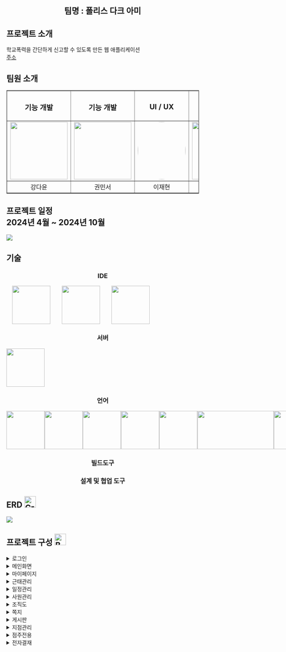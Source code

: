 <div align="center">
<h2>팀명 : 폴리스 다크 아미 </h2>
</div>

## 프로젝트 소개

학교폭력을 간단하게 신고할 수 있도록 만든 웹 애플리케이션 <br>
<a href="http://teacherdev09.kro.kr:9999/creativeschool">주소</a>


##  팀원 소개

<table border="1" style="border-collspace: collspace; margin: 0 auto; text-align: center;">
  <tr>
    <td><h3 style="text-align: center;">기능 개발</h3></td>
    <td><h3 style="text-align: center;">기능 개발</h3></td>
    <td><h3 style="text-align: center;">UI / UX</h3></td>
    <td><h3 style="text-align: center;">화면구현</h3></td>
    <td><h3 style="text-align: center;">기능 개발</h3></td>
  </tr>
  <tr>
    <td><img src="https://private-user-images.githubusercontent.com/148295633/305689724-5abe4eed-4059-4785-b9ca-634a615b0c4d.png?jwt=eyJhbGciOiJIUzI1NiIsInR5cCI6IkpXVCJ9.eyJpc3MiOiJnaXRodWIuY29tIiwiYXVkIjoicmF3LmdpdGh1YnVzZXJjb250ZW50LmNvbSIsImtleSI6ImtleTUiLCJleHAiOjE3MzQ3ODA4NjAsIm5iZiI6MTczNDc4MDU2MCwicGF0aCI6Ii8xNDgyOTU2MzMvMzA1Njg5NzI0LTVhYmU0ZWVkLTQwNTktNDc4NS1iOWNhLTYzNGE2MTViMGM0ZC5wbmc_WC1BbXotQWxnb3JpdGhtPUFXUzQtSE1BQy1TSEEyNTYmWC1BbXotQ3JlZGVudGlhbD1BS0lBVkNPRFlMU0E1M1BRSzRaQSUyRjIwMjQxMjIxJTJGdXMtZWFzdC0xJTJGczMlMkZhd3M0X3JlcXVlc3QmWC1BbXotRGF0ZT0yMDI0MTIyMVQxMTI5MjBaJlgtQW16LUV4cGlyZXM9MzAwJlgtQW16LVNpZ25hdHVyZT1iYTJmMDdkNmZjY2M1ZTU1MTIxZDVhOTZjMDFkODllZmJlMzY3NGViN2MxNTA5ZmVmNDVmMDQyOTc2OWQ5YTU2JlgtQW16LVNpZ25lZEhlYWRlcnM9aG9zdCJ9.lj1uHFRZwcRS8fR1_ZlfzLf4jvSlQge9AadgM15an7I" width="150" height="150"></td>
    <td><img src="https://dayoon07.github.io/static-page-test/img/mantoman.png" width="150" height="150"></td>
    <td><img src="https://dayoon07.github.io/static-page-test/img/jeh.png" style="border-radius: 100%;" width="125" height="150"></td>
    <td><img src="https://private-user-images.githubusercontent.com/148295633/305689714-bc69cf01-6cd1-4649-8e43-7a0fd9fe7c7d.png?jwt=eyJhbGciOiJIUzI1NiIsInR5cCI6IkpXVCJ9.eyJpc3MiOiJnaXRodWIuY29tIiwiYXVkIjoicmF3LmdpdGh1YnVzZXJjb250ZW50LmNvbSIsImtleSI6ImtleTUiLCJleHAiOjE3MzQ3Nzk4MzQsIm5iZiI6MTczNDc3OTUzNCwicGF0aCI6Ii8xNDgyOTU2MzMvMzA1Njg5NzE0LWJjNjljZjAxLTZjZDEtNDY0OS04ZTQzLTdhMGZkOWZlN2M3ZC5wbmc_WC1BbXotQWxnb3JpdGhtPUFXUzQtSE1BQy1TSEEyNTYmWC1BbXotQ3JlZGVudGlhbD1BS0lBVkNPRFlMU0E1M1BRSzRaQSUyRjIwMjQxMjIxJTJGdXMtZWFzdC0xJTJGczMlMkZhd3M0X3JlcXVlc3QmWC1BbXotRGF0ZT0yMDI0MTIyMVQxMTEyMTRaJlgtQW16LUV4cGlyZXM9MzAwJlgtQW16LVNpZ25hdHVyZT1mZGFmYzRjNzlmNTYwZTRjM2Q2ZTg4ZmM4YmY0OWE1ZDUyMmVkNmJmNjc1NTBiODA2ZWQ2NmZlMjdlMDgzN2JiJlgtQW16LVNpZ25lZEhlYWRlcnM9aG9zdCJ9.WP2_MFSHwW9F4AgQdHVJu_l5Neld1_Z_UybtueZlTjg" width="150" height="150"></td>
    <td><img src="https://private-user-images.githubusercontent.com/148295633/305689727-57f1c575-7ca3-4413-812a-9d0395ac68ce.png?jwt=eyJhbGciOiJIUzI1NiIsInR5cCI6IkpXVCJ9.eyJpc3MiOiJnaXRodWIuY29tIiwiYXVkIjoicmF3LmdpdGh1YnVzZXJjb250ZW50LmNvbSIsImtleSI6ImtleTUiLCJleHAiOjE3MzQ3ODA3NTYsIm5iZiI6MTczNDc4MDQ1NiwicGF0aCI6Ii8xNDgyOTU2MzMvMzA1Njg5NzI3LTU3ZjFjNTc1LTdjYTMtNDQxMy04MTJhLTlkMDM5NWFjNjhjZS5wbmc_WC1BbXotQWxnb3JpdGhtPUFXUzQtSE1BQy1TSEEyNTYmWC1BbXotQ3JlZGVudGlhbD1BS0lBVkNPRFlMU0E1M1BRSzRaQSUyRjIwMjQxMjIxJTJGdXMtZWFzdC0xJTJGczMlMkZhd3M0X3JlcXVlc3QmWC1BbXotRGF0ZT0yMDI0MTIyMVQxMTI3MzZaJlgtQW16LUV4cGlyZXM9MzAwJlgtQW16LVNpZ25hdHVyZT05YjAyMjE3NmU3ZTY1OGJjNDdhMjg5OTVhNzhiMDg5YzQ2MDdlOWM2MjZiOTE5OTRhODQ5YTIzNTU5N2I1ZDc2JlgtQW16LVNpZ25lZEhlYWRlcnM9aG9zdCJ9.rtTIZjgWvOlLOSJIOe5TmxOq4kXswme9aI_7w3QKnrs" width="150" height="150"></td>
  </tr>
  <tr>
    <td>강다윤</td>
    <td>권민서</td>
    <td>이재현</td>
    <td>우예진</td>
    <td>박은서</td>
  </tr>
</table>


##  프로젝트 일정 <br> 2024년 4월 ~ 2024년 10월

<div style="width: 100%; margin: 0 auto;">
  <img src="https://dayoon07.github.io/static-page-test/img/project.png">
</div>

##  기술

<div align="center">
  <h3 style="text-align: center">IDE</h3>
  <div style="margin: 0 auto;">
    <div style="display: flex; width: 100%; margin: 0 auto;">
      <img src="https://encrypted-tbn0.gstatic.com/images?q=tbn:ANd9GcRRtQyXi1necbFlJOetK3_3MHaLeHDGZ-C3pw&s" width="100" height="100" style="margin: 0px 15px;">
      <img src="https://encrypted-tbn0.gstatic.com/images?q=tbn:ANd9GcT-3rWIKPntHjAWxdfD_TNkMVjE9PGasQcpbA&s" width="100" height="100" style="margin: 0px 15px;">
      <img src="https://upload.wikimedia.org/wikipedia/commons/thumb/9/9a/Visual_Studio_Code_1.35_icon.svg/2048px-Visual_Studio_Code_1.35_icon.svg.png" width="100" height="100" style="margin: 0px 15px;">
    </div>
  </div>
  
  <h3 style="text-align: center">서버</h3>
  <div style="margin: 0 auto;">
    <div style="display: flex; width: 100%; margin: 0 auto;">
      <img src="https://encrypted-tbn0.gstatic.com/images?q=tbn:ANd9GcRNWlT086JCifhpI148RuJIvNGjru2Ifk9b8A&s" width="100" height="100">
    </div>
  </div>
  
  <h3 style="text-align: center">언어</h3>
  <div style="margin: 0 auto;">
    <div style="display: flex; width: 100%; margin: 0 auto;">
      <img src="https://static-00.iconduck.com/assets.00/java-original-icon-756x1024-j3tx11wk.png" width="100" height="100">
      <img src="https://cdn.freebiesupply.com/logos/large/2x/spring-3-logo-png-transparent.png" width="100" height="100">
      <img src="https://blog.kakaocdn.net/dn/b5sGlw/btrSI8ZXQDq/NZqsZppkXksKj8BjJEHdhK/img.png" width="100" height="100">
      <img src="https://encrypted-tbn0.gstatic.com/images?q=tbn:ANd9GcS2TduUZUxVTh6JazGfxCAAoeEQgn4CUTuhSw&s" width="100" height="100">
      <img src="https://blog.kakaocdn.net/dn/luuVX/btrYIxyoFgh/kj5ErMPyurA6hmKdJqH1Hk/img.png" width="100" height="100">
      <img src="https://velog.velcdn.com/images/hahbr88/post/93395cf8-4344-4909-ac2f-a6af21cd6108/image.jpg" width="200" height="100">
      <img src="https://upload.wikimedia.org/wikipedia/commons/thumb/b/b2/Bootstrap_logo.svg/2560px-Bootstrap_logo.svg.png" width="100" height="100">
      <img src="https://blog.kakaocdn.net/dn/bkJzw6/btrRi1aoXRC/PkBOHUKckXsYOsV8jEawqK/img.webp" width="100" height="100">
    </div>
  </div>
  
  <h3 style="text-align: center">빌드도구</h3>
  <h3 style="text-align: center">설계 및 협업 도구</h3>
</div>

##  ERD <img src="https://raw.githubusercontent.com/Tarikul-Islam-Anik/Animated-Fluent-Emojis/master/Emojis/Objects/Crayon.png" alt="Crayon" width="30" height="30" />

<picture>
<img src="https://github.com/jjiyeong/-Saerok_final/assets/148295633/d796eb63-eac7-4761-abec-1c466401243a"/> 
</picture>

##  프로젝트 구성 <img src="https://raw.githubusercontent.com/Tarikul-Islam-Anik/Animated-Fluent-Emojis/master/Emojis/Objects/Bookmark%20Tabs.png" alt="Bookmark Tabs" width="30" height="30" />

<details>
<summary>로그인 </summary>

* ##### ID/PW기반 spring-security를 이용한 인증, 권한 설정
* ##### security remember-me를 사용하여 로그인 상태 유지 가능

</details>

<details>
<summary>메인화면 </summary>

* ##### 출/퇴근버튼, 게시판, 전자결재, 일정, 매출추이 그래프 화면에 출력
  
</details>

<details>
<summary>마이페이지</summary>

* ##### ajax 통신을 이용한 데이터 변경처리
* ##### 주소 API 사용하여 주소 출력

</details>

<details>
<summary>근태관리 <!--<img src="https://raw.githubusercontent.com/Tarikul-Islam-Anik/Animated-Fluent-Emojis/master/Emojis/Travel%20and%20places/Alarm%20Clock.png" alt="Alarm Clock" width="25" height="25" />-->
</summary>
  
* ##### 출/퇴근 버튼 누르면 화면에 시간 출력
* ##### 저장된 출/퇴근 시간 날짜별로 확인 가능
* ##### 하루 근무 누적 시간 계산

</details>

<details>
<summary>일정관리</summary>
  
* ##### 날짜를 누르면 개인/부서 일정 등록 가능
* ##### 개인/부서 일정 구분되어 출력
  
</details>

<details>
<summary>사원관리</summary>

* ##### 사원 등록
  * ###### 프로필 사진 업로드
  * ###### 사원 정보 입력 후 사원 등록 가능
* ##### 사원 조회
  * ###### 전체사원 정보 List로 출력
  * ###### 사원 정보 수정 화면 모달창으로 출력
* ##### 사원 수정
  * ###### 분기처리하여 script로 권한을 나누어 인사팀 부장에게만 수정 및 삭제버튼 출력
  * ###### ajax 사용하여 사원 정보 수정 및 삭제 구현
  
</details>

<details>
<summary>조직도</summary>

* ##### DB에 저장된 팀별 List 출력
  
</details>
  
<details>
<summary>쪽지</summary>
  
* ##### 쪽지 보내기
  * ###### 사용자가 key를 누를 때마다 keydown 이벤트를 감지하여 사원 조회 가능
  * ###### 쪽지 작성 시, 이를 서버 또는 데이터베이스에 전송
* ##### 받은 쪽지함 / 보낸 쪽지함
  * ###### 사용자가 전송 또는 수신한 쪽지들의 목록을 보여줌
  * ###### 쪽지의 발신자, 내용, 보낸 시간, 수신확인의 정보를 표시
* ##### 휴지통
  * ###### 사용자가 삭제한 쪽지 보관
  * ###### 필요한 경우, 휴지통을 비우거나 삭제된 쪽지를 복구하는 기능을 제공
</details>

<details>
<summary>게시판</summary>

* ##### 게시글 작성
  * ###### CKEditor를 사용하여 사용자가 게시글을 작성
  * ###### 게시글의 제목, 내용, 그림 등을 포함하여 원하는 형식으로 게시글을 작성 가능
  * ###### 필요한 경우, 게시글에 태그를 추가하거나 파일을 첨부할 수 있는 기능을 제공
  
* ##### 게시글 목록 조회
  * ###### 게시판에 작성된 게시글들의 목록을 표시
  * ###### 게시글의 제목, 작성자, 작성일 등의 정보를 표시하여 사용자가 쉽게 확인할 수 있도록 함

* ##### 게시글 삭제
  * ###### 게시판에 작성된 게시글을 삭제할 수 있는 기능을 제공
  * ###### 사용자가 게시글을 선택하고 삭제 버튼을 클릭하면 해당 게시글을 삭제할 수 있도록 함
</details>

<details>
  <summary>지점관리</summary>
  
* ##### 전 지점의 매출 확인 및 관리 가능
* ##### 매출현황
  * ###### 일/월/연간 매출 확인 가능
  * ###### 매출 추이를 그래프와 바 차트로 표현
  * ###### 월간 지점별 매출 비교/정렬 기능
* ##### 지점별매출
  * ###### 지점별 일/월/연간 매출 확인 가능
  * ###### 검색 및 정렬 기능 제공
  * ###### 지점별 일별 매출 확인 가능
* ##### 발주목록
  * ###### 발주 상태 확인 및 승인/반려 처리 가능
  * ###### 발주 승인 시 재고 증가 처리
* ##### 지점조회
  * ###### 지점 정보 확인 및 추가/수정/삭제 기능 제공
  
</details>

<details><summary>점주전용</summary>
  
* ##### 자신의 지점 매출 확인 및 관리 가능
* #####  매출관리
  * ###### 일/월간/연간 매출 확인 가능
  * ###### 카테고리별 매출 분석 차트 제공
  * ###### 일별 매출 확인 및 매출 등록 기능 제공
* #####  재고관리
  * ###### 재고 목록 확인 및 품목 검색 기능 제공
* #####  발주신청
  * ###### 발주 취소 기능 제공
  * ###### 본사 및 자신의 발주 목록에서 확인 가능
* #####  발주목록
  * ###### 발주 목록 및 상태 확인 가능
  * ###### 발주 취소 기능 제공
  
</details>

<details>
<summary>전자결재</summary>

* ##### 전체문서함
  * ###### 전체결재 문서, 결재진행중 문서, 결재완료 문서 메뉴로 나누어 출력
* ##### 내 문서함
  * ###### 내가 작성한 결재, 내가 결재할 문서, 결재 완료한 문서 리스트로 출력 및 진행 상태 확인 가능
* ##### 결재 양식
  * ###### 품의서, 휴가신청서, 지출결의서 양식 제공 및 등록 가능
* #####  결재선 등록 (승인자 추가)
* ##### 결재 진행
  * ###### 최초, 중간, 최종 승인자 순서로 결재 구현
  * ###### 승인 및 반려로 구분 (반려 사유 입력창 생성 후 처리 구현)
  
</details>

